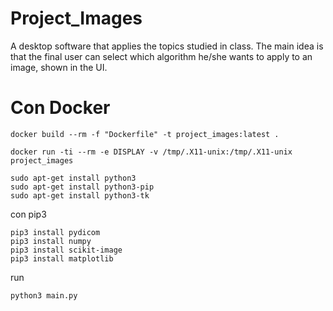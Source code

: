 # Project_Images
A desktop software that applies the topics studied in class. 
The main idea is that the final user can select which algorithm 
he/she wants to apply to an image, shown in the UI.

# Con Docker

```
docker build --rm -f "Dockerfile" -t project_images:latest .

docker run -ti --rm -e DISPLAY -v /tmp/.X11-unix:/tmp/.X11-unix project_images
```


```
sudo apt-get install python3
sudo apt-get install python3-pip
sudo apt-get install python3-tk
```

con pip3

```
pip3 install pydicom
pip3 install numpy
pip3 install scikit-image
pip3 install matplotlib
```

 run
```
python3 main.py
```

